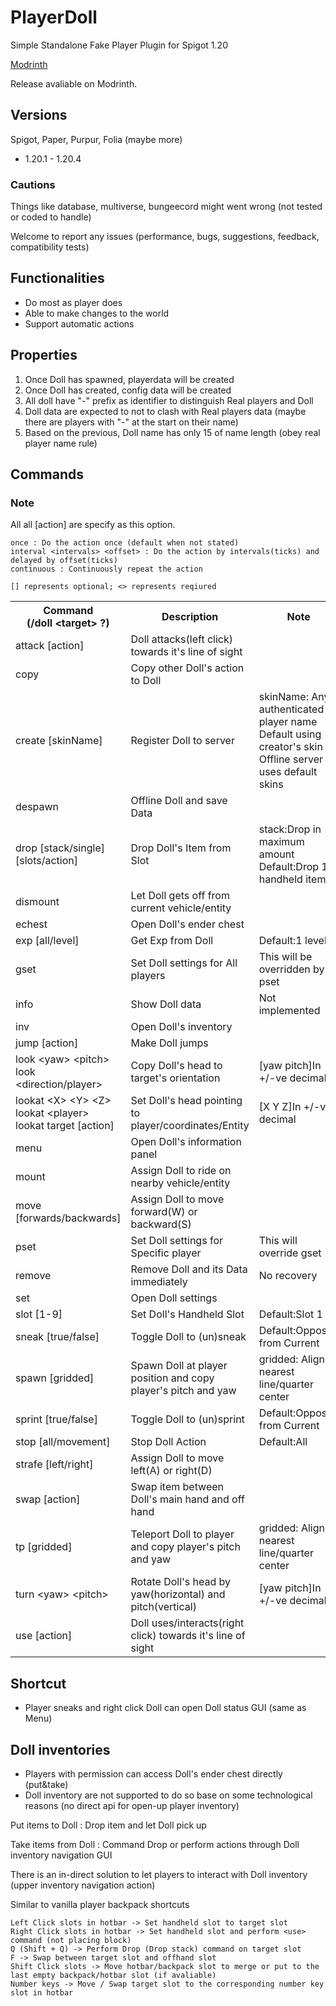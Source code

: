 # PlayerDoll
Simple Standalone Fake Player Plugin for Spigot 1.20

[Modrinth](https://modrinth.com/plugin/playerdoll)

Release avaliable on Modrinth.

## Versions
Spigot, Paper, Purpur, Folia (maybe more)
- 1.20.1 - 1.20.4
### Cautions
Things like database, multiverse, bungeecord might went wrong (not tested or coded to handle)

Welcome to report any issues (performance, bugs, suggestions, feedback, compatibility tests)

## Functionalities
- Do most as player does
- Able to make changes to the world
- Support automatic actions

## Properties
1. Once Doll has spawned, playerdata will be created
2. Once Doll has created, config data will be created
3. All doll have "-" prefix as identifier to distinguish Real players and Doll
4. Doll data are expected to not to clash with Real players data (maybe there are players with "-" at the start on their name)
5. Based on the previous, Doll name has only 15 of name length (obey real player name rule)

## Commands
### Note
All all [action] are specify as this option.
```
once : Do the action once (default when not stated)
interval <intervals> <offset> : Do the action by intervals(ticks) and delayed by offset(ticks)
continuous : Continuously repeat the action
```
`[] represents optional; <> represents reqiured`

<table>
  <tr>
    <th>Command<br>(/doll &lt;target&gt; ?)</th>
    <th>Description</th>
    <th>Note</th>
  </tr>
  <tr>
    <td>attack [action]</td>
    <td>Doll attacks(left click) towards it's line of sight</td>
    <td></td>
  </tr>
  <tr>
    <td>copy <Target></td>
    <td>Copy other Doll's action to Doll</td>
    <td></td>
  </tr>
  <tr>
    <td>create [skinName]</td>
    <td>Register Doll to server</td>
    <td>skinName: Any authenticated player name<br>Default using creator's skin<br>Offline server uses default skins</td>
  </tr>
  <tr>
    <td>despawn</td>
    <td>Offline Doll and save Data</td>
    <td></td>
  </tr>
  <tr>
    <td>drop [stack/single] [slots/action]</td>
    <td>Drop Doll's Item from Slot</td>
    <td>stack:Drop in maximum amount<br>Default:Drop 1 handheld item</td>
  </tr>
  <tr>
    <td>dismount</td>
    <td>Let Doll gets off from current vehicle/entity</td>
    <td></td>
  </tr>
  <tr>
    <td>echest</td>
    <td>Open Doll's ender chest</td>
    <td></td>
  </tr>
  <tr>
    <td>exp [all/level]</td>
    <td>Get Exp from Doll</td>
    <td>Default:1 level</td>
  </tr>
  <tr>
    <td>gset</td>
    <td>Set Doll settings for All players</td>
    <td>This will be overridden by pset</td>
  </tr>
  <tr>
    <td>info</td>
    <td>Show Doll data</td>
    <td>Not implemented</td>
  </tr>
  <tr>
    <td>inv</td>
    <td>Open Doll's inventory</td>
    <td></td>
  </tr>
  <tr>
    <td>jump [action]</td>
    <td>Make Doll jumps</td>
    <td></td>
  </tr>
  <tr>
    <td>look &lt;yaw&gt; &lt;pitch&gt;<br>look &lt;direction/player&gt;</td>
    <td>Copy Doll's head to target's orientation</td>
    <td>[yaw pitch]In +/-ve decimal</td>
  </tr>
  <tr>
    <td>lookat &lt;X&gt; &lt;Y&gt; &lt;Z&gt;<br>lookat &lt;player&gt;<br>lookat target [action]</td>
    <td>Set Doll's head pointing to player/coordinates/Entity</td>
    <td>[X Y Z]In +/-ve decimal</td>
  </tr>
  <tr>
    <td>menu</td>
    <td>Open Doll's information panel</td>
    <td></td>
  </tr>
  <tr>
    <td>mount</td>
    <td>Assign Doll to ride on nearby vehicle/entity</td>
    <td></td>
  </tr>
  <tr>
    <td>move [forwards/backwards]</td>
    <td>Assign Doll to move forward(W) or backward(S)</td>
    <td></td>
  </tr>
  <tr>
    <td>pset <player></td>
    <td>Set Doll settings for Specific player</td>
    <td>This will override gset</td>
  </tr>
  <tr>
    <td>remove</td>
    <td>Remove Doll and its Data immediately</td>
    <td>No recovery</td>
  </tr>
  <tr>
    <td>set</td>
    <td>Open Doll settings</td>
    <td></td>
  </tr>
  <tr>
    <td>slot [1-9]</td>
    <td>Set Doll's Handheld Slot</td>
    <td>Default:Slot 1</td>
  </tr>
  <tr>
    <td>sneak [true/false]</td>
    <td>Toggle Doll to (un)sneak</td>
    <td>Default:Opposite from Current</td>
  </tr>
  <tr>
    <td>spawn [gridded]</td>
    <td>Spawn Doll at player position and copy player's pitch and yaw</td>
    <td>gridded: Align at nearest line/quarter center</td>
  </tr>
  <tr>
    <td>sprint [true/false]</td>
    <td>Toggle Doll to (un)sprint</td>
    <td>Default:Opposite from Current</td>
  </tr>
  <tr>
    <td>stop [all/movement]</td>
    <td>Stop Doll Action</td>
    <td>Default:All</td>
  </tr>
  <tr>
    <td>strafe [left/right]</td>
    <td>Assign Doll to move left(A) or right(D)</td>
    <td></td>
  </tr>
  <tr>
    <td>swap [action]</td>
    <td>Swap item between Doll's main hand and off hand</td>
    <td></td>
  </tr>
  <tr>
    <td>tp [gridded]</td>
    <td>Teleport Doll to player and copy player's pitch and yaw</td>
    <td>gridded: Align at nearest line/quarter center</td>
  </tr>
  <tr>
    <td>turn &lt;yaw&gt; &lt;pitch&gt;</td>
    <td>Rotate Doll's head by yaw(horizontal) and pitch(vertical)</td>
    <td>[yaw pitch]In +/-ve decimal</td>
  </tr>
  <tr>
    <td>use [action]</td>
    <td>Doll uses/interacts(right click) towards it's line of sight</td>
    <td></td>
  </tr>
</table>

## Shortcut
- Player sneaks and right click Doll can open Doll status GUI (same as Menu)

## Doll inventories
- Players with permission can access Doll's ender chest directly (put&take)
- Doll inventory are not supported to do so base on some technological reasons (no direct api for open-up player inventory)

Put items to Doll : Drop item and let Doll pick up

Take items from Doll : Command Drop or perform actions through Doll inventory navigation GUI

There is an in-direct solution to let players to interact with Doll inventory (upper inventory navigation action)

Similar to vanilla player backpack shortcuts
```
Left Click slots in hotbar -> Set handheld slot to target slot
Right Click slots in hotbar -> Set handheld slot and perform <use> command (not placing block)
Q (Shift + Q) -> Perform Drop (Drop stack) command on target slot
F -> Swap between target slot and offhand slot
Shift Click slots -> Move hotbar/backpack slot to merge or put to the last empty backpack/hotbar slot (if avaliable)
Number keys -> Move / Swap target slot to the corresponding number key slot in hotbar
```
